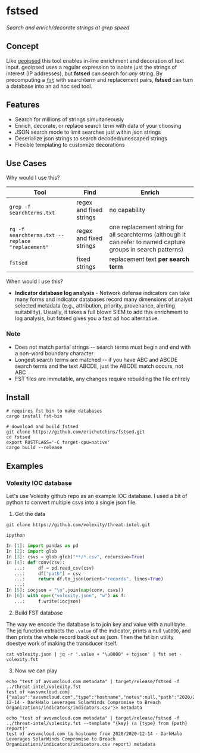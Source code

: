 # fstsed

*Search and enrich/decorate strings at grep speed*

## Concept

Like [geoipsed](https://github.com/erichutchins/geoipsed) this tool enables in-line enrichment and decoration of text input. geoipsed uses a regular expression to isolate just the strings of interest (IP addresses), but **fstsed** can search for _any_ string. By precomputing a [`fst`](https://blog.burntsushi.net/transducers/) with searchterm and replacement pairs, **fstsed** can turn a database into an ad hoc sed tool.  

## Features
- Search for millions of strings simultaneously
- Enrich, decorate, or replace search term with data of your choosing
- JSON search mode to limit searches just within json strings
- Deserialize json strings to search decoded/unescaped strings
- Flexible templating to customize decorations

## Use Cases

Why would I use this? 

| Tool | Find | Enrich |
| --- | --- | --- |
| `grep -f searchterms.txt` | regex and fixed strings | no capability |
| `rg -f searchterms.txt --replace "replacement"` | regex and fixed strings | one replacement string for all searchterms (although it can refer to named capture groups in search patterns) |
| `fstsed` | fixed strings | replacement text **per search term** | 

When would I use this?

- **Indicator database log analysis** - Network defense indicators can take many forms and indicator databases record many dimensions of analyst selected metadata (e.g., attribution, priority, provenance, alerting suitability). Usually, it takes a full blown SIEM to add this enrichment to log analysis, but fstsed gives you a fast ad hoc alternative.

### Note
- Does not match partial strings -- search terms must begin and end with a non-word boundary character
- Longest search terms are matched -- if you have ABC and ABCDE search terms and the text ABCDE, just the ABCDE match occurs, not ABC
- FST files are immutable, any changes require rebuilding the file entirely

## Install

```
# requires fst bin to make databases
cargo install fst-bin

# download and build fstsed
git clone https://github.com/erichutchins/fstsed.git
cd fstsed
export RUSTFLAGS='-C target-cpu=native'
cargo build --release
```

## Examples

### Volexity IOC database

Let's use Volexity github repo as an example IOC database. I used a bit of python to convert multiple csvs into a single json file.

1. Get the data
```
git clone https://github.com/volexity/threat-intel.git

ipython
```

```python
In [1]: import pandas as pd
In [2]: import glob
In [3]: csvs = glob.glob("**/*.csv", recursive=True)
In [4]: def conv(csv):
   ...:     df = pd.read_csv(csv)
   ...:     df["path"] = csv
   ...:     return df.to_json(orient="records", lines=True)
   ...: 
In [5]: iocjson = "\n".join(map(conv, csvs))
In [6]: with open("volexity.json", "w") as f:
   ...:     f.write(iocjson)
```

2. Build FST database

The way we encode the database is to join key and value with a null byte. The jq function extracts the `.value` of the indicator, prints a null `\u0000`, and then prints the whole record back out as json. Then the fst bin utility doestye work of making the transducer itself.

```
cat volexity.json | jq -r '.value + "\u0000" + tojson' | fst set - volexity.fst
```

3. Now we can play

```
echo "test of avsvmcloud.com metadata" | target/release/fstsed -f ../threat-intel/volexity.fst 
test of <avsvmcloud.com|{"value":"avsvmcloud.com","type":"hostname","notes":null,"path":"2020/2020-12-14 - DarkHalo Leverages SolarWinds Compromise to Breach Organizations/indicators/indicators.csv"}> metadata
```

```
echo "test of avsvmcloud.com metadata" | target/release/fstsed -f ../threat-intel/volexity.fst --template "{key} (a {type} from {path} report)"
test of avsvmcloud.com (a hostname from 2020/2020-12-14 - DarkHalo Leverages SolarWinds Compromise to Breach Organizations/indicators/indicators.csv report) metadata
```

